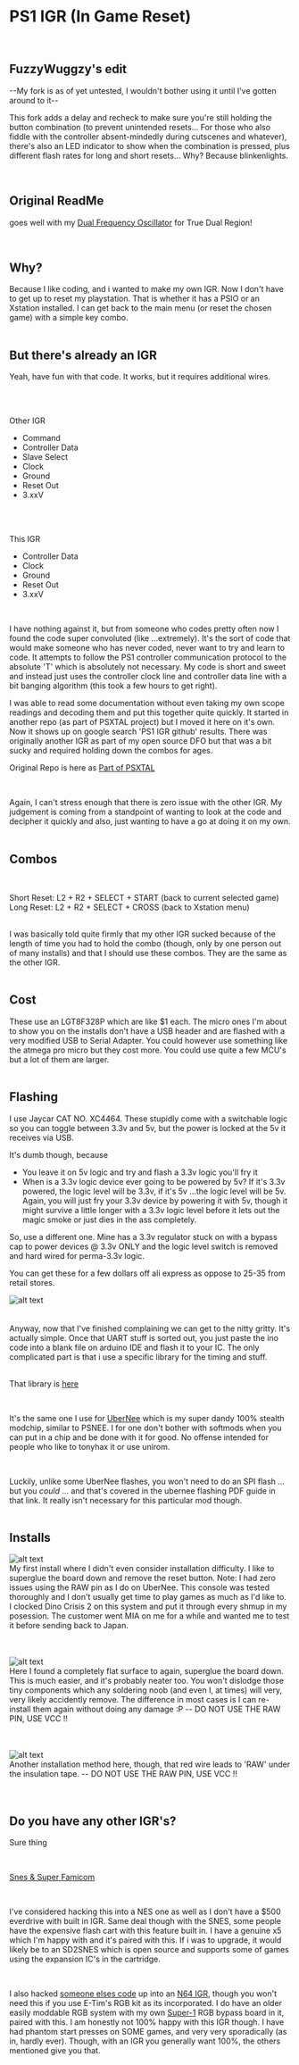 # PS1 IGR (In Game Reset)

<br>

## FuzzyWuggzy's edit

--My fork is as of yet untested, I wouldn't bother using it until I've gotten around to it--

This fork adds a delay and recheck to make sure you're still holding the button combination (to prevent unintended resets... For those who also fiddle with the controller absent-mindedly during cutscenes and whatever), there's also an LED indicator to show when the combination is pressed, plus different flash rates for long and short resets... Why? Because blinkenlights.

<br>

## Original ReadMe

goes well with my [Dual Frequency Oscillator](https://github.com/L10N37/DFO-PS1-PSXTAL/tree/main) for True Dual Region! 

<br>


## Why?

Because I like coding, and i wanted to make my own IGR. Now I don't have to get up to reset my playstation. That is whether it has a PSIO or an Xstation installed. I can get back to the main menu (or reset the chosen game) with a simple key combo.
<br>
<br>

## But there's already an IGR

Yeah, have fun with that code. It works, but it requires additional wires.

<br>
<br>

Other IGR

* Command
* Controller Data
* Slave Select
* Clock
* Ground
* Reset Out
* 3.xxV
<br>
<br>

This IGR

* Controller Data
* Clock
* Ground
* Reset Out
* 3.xxV

<br>

I have nothing against it, but from someone who codes pretty often now I found the code super convoluted (like ...extremely). It's the sort of code that would make someone who has never coded, never want to try and learn to code. It attempts to follow the PS1 controller communication protocol to the absolute 'T' which is absolutely not necessary. My code is short and sweet and instead just uses the controller clock line and controller data line with a bit banging algorithm (this took a few hours to get right).

I was able to read some documentation without even taking my own scope readings and decoding them and put this together quite quickly. It started in another repo (as part of PSXTAL project) but I moved it here on it's own. Now it shows up on google search 'PS1 IGR github' results. There was originally another IGR as part of my open source DFO but that was a bit sucky and required holding down the combos for ages.

Original Repo is here as [Part of PSXTAL](https://github.com/L10N37/PSXTAL/tree/main/Stand-Alone-IGR)

<br>

Again, I can't stress enough that there is zero issue with the other IGR. My judgement is coming from a standpoint of wanting to look at the code and decipher it quickly and also, just wanting to have a go at doing it on my own.
<br>
<br>

## Combos

<br>


Short Reset: L2 + R2 + SELECT + START (back to current selected game) <br>
Long Reset:  L2 + R2 + SELECT + CROSS (back to Xstation menu)

<br>
I was basically told quite firmly that my other IGR sucked because of the length of time you had to hold the combo (though, only by one person out of many installs) and that I should use these combos. They are the same as the other IGR.

<br>
<br>


## Cost

These use an LGT8F328P which are like $1 each. The micro ones I'm about to show you on the installs don't have a USB header and are flashed with a very modified USB to Serial Adapter. You could however use something like the atmega pro micro but they cost more. You could use quite a few MCU's but a lot of them are larger.
<br>
<br>

## Flashing

I use Jaycar CAT NO. XC4464. These stupidly come with a switchable logic so you can toggle between 3.3v and 5v, but the power is locked at the 5v it receives via USB. 

It's dumb though, because

* You leave it on 5v logic and try and flash a 3.3v logic you'll fry it
* When is a 3.3v logic device ever going to be powered by 5v? If it's 3.3v powered, the logic level will be 3.3v, if it's 5v ...the logic level will be 5v. Again, you will just fry your 3.3v device by powering it with 5v, though it might survive a little longer with a 3.3v logic level before it lets out the magic smoke or just dies in the ass completely.

So, use a different one. Mine has a 3.3v regulator stuck on with a bypass cap to power devices @ 3.3v ONLY and the logic level switch is removed and hard wired for perma-3.3v logic.

You can get these for a few dollars off ali express as oppose to 25-35 from retail stores.

![alt text](/assets/images/UART.png) <br>
<br>
<br>
Anyway, now that I've finished complaining we can get to the nitty gritty. It's actually simple. Once that UART stuff is sorted out, you just paste the ino code into a blank file on arduino IDE and flash it to your IC. The only complicated part is that i use a specific library for the timing and stuff.   
<br>

That library is [here](https://github.com/L10N37/tehUberChip_Another_PSX_Modchip/tree/main/LGT8F328P%20Library)

<br>

It's the same one I use for [UberNee](https://github.com/L10N37/tehUberChip_Another_PSX_Modchip/tree/main/UberNee) which is my super dandy 100% stealth modchip, similar to PSNEE. I for one don't bother with softmods when you can put in a chip and be done with it for good. No offense intended for people who like to tonyhax it or use unirom.

<br>

Luckily, unlike some UberNee flashes, you won't need to do an SPI flash ... but you *could* ... and that's covered in the ubernee flashing PDF guide in that link. It really isn't necessary for this particular mod though.
<br>
<br>

## Installs


![alt text](assets/images/1.jpg) <br>
My first install where I didn't even consider installation difficulty. I like to superglue the board down and remove the reset button. Note: I had zero issues using the RAW pin as I do on UberNee. This console was tested thoroughly and I don't usually get time to play games as much as I'd like to. I clocked Dino Crisis 2 on this system and put it through every shmup in my posession. The customer went MIA on me for a while and wanted me to test it before sending back to Japan. <br>
<br>
<br>

![alt text](/assets/images/2.jpg) <br>
Here I found a completely flat surface to again, superglue the board down. This is much easier, and it's probably neater too. You won't dislodge those tiny components which any soldering noob (and even I, at times) will very, very likely accidently remove. The difference in most cases is I can re-install them again without doing any damage :P  -- DO NOT USE THE RAW PIN, USE VCC !!<br>
<br>
<br>

![alt text](/assets/images/3.jpg) <br>
Another installation method here, though, that red wire leads to 'RAW' under the insulation tape. -- DO NOT USE THE RAW PIN, USE VCC !! <br>
<br>
<br>

## Do you have any other IGR's?

Sure thing 

<br>

[Snes & Super Famicom](https://github.com/L10N37/Atmega-SNES-IGR-)

<br>

I've considered hacking this into a NES one as well as I don't have a $500 everdrive with built in IGR. Same deal though with the SNES, some people have the expensive flash cart with this feature built in. I have a genuine x5 which I'm happy with and it's paired with this. If i was to upgrade, it would likely be to an SD2SNES which is open source and supports some of games using the expansion IC's in the cartridge.

<br>


I also hacked [someone elses code](https://github.com/LogicalUnit/N64_Interface) up into an [N64 IGR](https://github.com/L10N37/Atmega-N64-IGR-), though you won't need this if you use E-Tim's RGB kit as its incorporated. I do have an older easily moddable RGB system with my own [Super-1](https://github.com/L10N37/Super-1-RGB-bypass-for-1-chip-SNES-SFC-and-early-Nintendo-64) RGB bypass board in it, paired with this. I am honestly not 100% happy with this IGR though. I have had phantom start presses on SOME games, and very very sporadically (as in, hardly ever). Though, with an IGR you generally want 100%, the others mentioned give you that.
